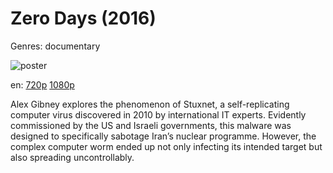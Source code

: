 # Zero Days (2016)

Genres: documentary

![poster](http://image.tmdb.org/t/p/w500/sCTIo9rLdphNPFAJQcdNhbO2jAd.jpg)

en:
  [720p](magnet:?xt=urn:btih:5677A8B43EF2D7A99BC79F2DADFE27B2CE9DA111&tr=udp://glotorrents.pw:6969/announce&tr=udp://tracker.opentrackr.org:1337/announce&tr=udp://torrent.gresille.org:80/announce&tr=udp://tracker.openbittorrent.com:80&tr=udp://tracker.coppersurfer.tk:6969&tr=udp://tracker.leechers-paradise.org:6969&tr=udp://p4p.arenabg.ch:1337&tr=udp://tracker.internetwarriors.net:1337)
  [1080p](magnet:?xt=urn:btih:2B40F9750585FEC22C6E112CB637CA70F3B89163&tr=udp://glotorrents.pw:6969/announce&tr=udp://tracker.opentrackr.org:1337/announce&tr=udp://torrent.gresille.org:80/announce&tr=udp://tracker.openbittorrent.com:80&tr=udp://tracker.coppersurfer.tk:6969&tr=udp://tracker.leechers-paradise.org:6969&tr=udp://p4p.arenabg.ch:1337&tr=udp://tracker.internetwarriors.net:1337)
  


Alex Gibney explores the phenomenon of Stuxnet, a self-replicating computer virus discovered in 2010 by international IT experts. Evidently commissioned by the US and Israeli governments, this malware was designed to specifically sabotage Iran’s nuclear programme. However, the complex computer worm ended up not only infecting its intended target but also spreading uncontrollably.